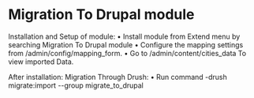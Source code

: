 # Migration To Drupal module

Installation and Setup of module:
  • Install module from Extend menu by searching Migration To Drupal module
  • Configure the mapping settings from /admin/config/mapping_form.
  • Go to /admin/content/cities_data To view imported Data.

After installation:
Migration Through Drush:
  • Run command -drush migrate:import --group migrate_to_drupal
